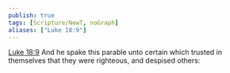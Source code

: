 ```yaml
---
publish: true
tags: [Scripture/NewT, noGraph]
aliases: ["Luke 18:9"]
---
```

[Luke 18:9](https://churchofjesuschrist.org/study/scriptures/nt/luke/18?lang=eng&id=p9#p9) And he spake this parable unto certain which trusted in themselves that they were righteous, and despised others:
